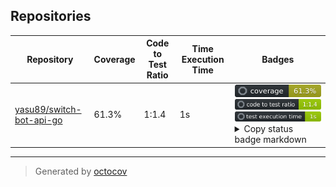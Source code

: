 ## Repositories

| Repository | Coverage | Code to Test Ratio | Time Execution Time | Badges |
| --- | --- | --- | --- | --- |
| [yasu89/switch-bot-api-go](https://github.com/yasu89/switch-bot-api-go) | 61.3% | 1:1.4 | 1s | ![yasu89/switch-bot-api-go](https://raw.githubusercontent.com/yasu89/octocovs/main/badges/yasu89/switch-bot-api-go/coverage.svg) ![yasu89/switch-bot-api-go](https://raw.githubusercontent.com/yasu89/octocovs/main/badges/yasu89/switch-bot-api-go/ratio.svg) ![yasu89/switch-bot-api-go](https://raw.githubusercontent.com/yasu89/octocovs/main/badges/yasu89/switch-bot-api-go/time.svg) <details><summary>Copy status badge markdown</summary>```![Coverage](https://raw.githubusercontent.com/yasu89/octocovs/main/badges/yasu89/switch-bot-api-go/coverage.svg)```<br>```![Code to Test Ratio](https://raw.githubusercontent.com/yasu89/octocovs/main/badges/yasu89/switch-bot-api-go/ratio.svg)```<br>```![Test Execution Time](https://raw.githubusercontent.com/yasu89/octocovs/main/badges/yasu89/switch-bot-api-go/time.svg)```</details> |

---

> Generated by [octocov](https://github.com/k1LoW/octocov)
